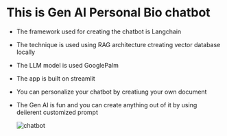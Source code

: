 # This is Gen AI Personal Bio chatbot

- The framework used for creating the chatbot is Langchain
- The technique is used using RAG architecture ctreating vector database locally 
- The LLM model is used GooglePalm

- The app is built on streamlit
- You can personalize your chatbot by creatiung your own document 
- The Gen AI is fun and you can create anything out of it by using deiierent customized prompt

  ![chatbot](https://github.com/Hridoy-bit/Generative-AI-personalized-chatbot-using-Langchain-and-Streamlit/assets/60895200/15de91e9-3e26-4ba1-8539-98f2a3b29c54)

